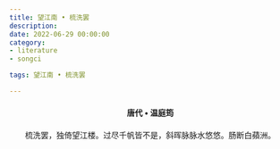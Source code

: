 ```yaml
---
title: 望江南 • 梳洗罢
description:
date: 2022-06-29 00:00:00
category:
- literature
- songci

tags: 望江南 • 梳洗罢

---
```


<div id="poem-author">
    唐代 • 温庭筠
</div>
<div id="poem-body">
<p class="poem-paragraph">梳洗罢，独倚望江楼。过尽千帆皆不是，斜晖脉脉水悠悠。肠断白蘋洲。</p>

</div>

<style>

#poem-author {
    width: 100%;
    text-align: center;
    margin: 20px 0;
    font-weight: bold;
}
#poem-body {
    width: 100%;
    text-align: center;
}
.poem-paragraph {
    font-family: "仿宋"
}

</style>